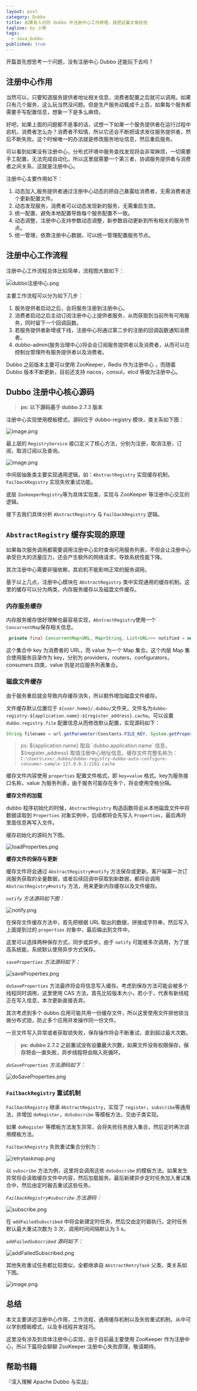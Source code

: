 ```yaml
---
layout: post
category: Dubbo
title: 如果有人问你 Dubbo 中注册中心工作原理，就把这篇文章给他
tagline: by 小黑
tags: 
  - Java,Dubbo
published: true
---
```


开篇首先想思考一个问题，没有注册中心 Dubbo 还能玩下去吗？

<!--more-->

## 注册中心作用

当然可以，只要知道服务提供者地址相关信息，消费者配置之后就可以调用。如果只有几个服务，这么玩当然没问题。但是生产服务动辄成千上百，如果每个服务都需要手写配置信息，想象一下是多么麻烦。

好吧，如果上面的问题都不是事的话，试想一下如果一个服务提供者在运行过程中宕机，消费者怎么办？消费者不知情，所以它还会不断把请求发往服务提供者，然后不断失败。这个时候唯一的办法就是修改服务地址信息，然后重启服务。

可以看到如果没有注册中心，分布式环境中服务查找发现将会非常麻烦，一切需要手工配置，无法完成自动化。所以这里就需要一个第三者，协调服务提供者与消费者之间关系，这就是注册中心。

注册中心主要作用如下：

1. 动态加入,服务提供者通过注册中心动态的把自己暴露给消费者，无需消费者逐个更新配置文件。
2. 动态发现服务，消费者可以动态发现新的服务，无需重启生效。
3. 统一配置，避免本地配置导致每个服务配置不一致。
4. 动态调整，注册中心支持参数动态调整，新参数自动更新到所有相关的服务节点。
5. 统一管理，依靠注册中心数据，可以统一管理配置服务节点。

## 注册中心工作流程

注册中心工作流程总体比较简单，流程图大致如下：

![dubbo注册中心.png](http://www.justdojava.com/assets/images/2019/java/image_andyxh/20190817/dubbo注册中心-e1df1c25.png)

主要工作流程可以分为如下几步：

1. 服务提供者启动之后，会将服务注册到注册中心。
2. 消费者启动之后主动订阅注册中心上提供者服务，从而获取到当前所有可用服务，同时留下一个回调函数。
3. 若服务提供者新增或下线，注册中心将通过第二步的注册的回调函数通知消费者。
4. dubbo-admin(服务治理中心)将会会订阅服务提供者以及消费者，从而可以在控制台管理所有服务提供者以及消费者。

Dubbo 之前版本主要可以使用  ZooKeeper，Redis 作为注册中心 ，而随着 Dubbo 版本不断更新，目前还支持 nacos，consul，etcd 等做为注册中心。

## Dubbo 注册中心核心源码

> **ps: 以下源码基于 dubbo 2.7.3 版本**

注册中心实现使用模板模式，源码位于 dubbo-registry 模块，类关系如下图：

![image.png](http://www.justdojava.com/assets/images/2019/java/image_andyxh/20190817/image-9450558c.png)

最上层的 `RegistryService` 接口定义了核心方法，分别为注册，取消注册，订阅，取消订阅以及查询。

![image.png](http://www.justdojava.com/assets/images/2019/java/image_andyxh/20190817/image-0d0f8970.png)

中间层抽象类主要实现通用逻辑，如：`AbstractRegistry` 实现缓存机制，`FailbackRegistry` 实现失败重试功能。

底层 `ZookeeperRegistry`等为具体实现类，实现与 ZooKeeper 等注册中心交互的逻辑。

接下去我们具体分析 `AbstractRegistry` 与  `FailbackRegistry` 逻辑。

##  `AbstractRegistry` 缓存实现的原理

如果每次服务调用都需要调用注册中心实时查询可用服务列表，不但会让注册中心承受巨大的流量压力，还会产生额外的网络请求，导致系统性能下降。

其次注册中心需要非强依赖，其宕机不能影响正常的服务调用。

基于以上几点，注册中心模块在 `AbstractRegistry` 类中实现通用的缓存机制。这里的缓存可以分为两类，内存服务缓存以及磁盘文件缓存。

### 内存服务缓存


内存服务缓存很好理解也最容易实现，`AbstractRegistry`使用一个 `ConcurrentMap`保存相关信息。

```java
 private final ConcurrentMap<URL, Map<String, List<URL>>> notified = new ConcurrentHashMap<>();

```

这个集合中 key 为消费者的 URL，而 value 为一个 Map 集合。这个内层 Map 集合使用服务目录作为 key，分别为 providers，routers，configurators，consumers 四类，value 则是对应服务列表集合。

### 磁盘文件缓存

由于服务重启就会导致内存缓存消失，所以额外增加磁盘文件缓存。

文件缓存默认位置位于 `${user.home}/.dubbo/`文件夹，文件名为`dubbo-registry-${application.name}-${register_address}.cache`。可以设置 `dubbo.registry.file` 配置信息从而修改默认配置，实现源码如下：

```java
String filename = url.getParameter(Constants.FILE_KEY, System.getProperty("user.home") + "/.dubbo/dubbo-registry-" + url.getParameter(Constants.APPLICATION_KEY) + "-" + url.getAddress() + ".cache");
```

>ps: ${application.name} 取自 `dubbo.application.name` 信息，${register_address} 取值注册中心地址信息。缓存文件完整名称为：`C:\Users\xxx/.dubbo/dubbo-registry-dubbo-auto-configure-consumer-sample-127.0.0.1:2181.cache`

缓存文件内容使用 `properties` 配置文件格式，即 `key=value` 格式。key为服务接口名称，value 为服务列表，由于服务可能存在多个，将会使用空格分隔。

**缓存文件的加载**

dubbo 程序初始化的时候，`AbstractRegistry` 构造函数将会从本地磁盘文件中将数据读取到 `Properties` 对象实例中，后续都将会先写入 `Properties`，最后再将里面信息再写入文件。

缓存初始化的源码为下图。

![loadProperties.png](http://www.justdojava.com/assets/images/2019/java/image_andyxh/20190817/loadProperties-ea8a43f2.png)

**缓存文件的保存与更新**

缓存文件将会通过 `AbstractRegistry#notify` 方法保存或更新。客户端第一次订阅服务获取的全量数据，或者后续回调中获取到新数据，都将会调用 `AbstractRegistry#notify` 方法，用来更新内存缓存以及文件缓存。

*`notify` 方法源码如下图：*

![notify.png](http://www.justdojava.com/assets/images/2019/java/image_andyxh/20190817/notify-79e8cb87.png)

在保存文件缓存方法中，首先把根据 URL 取出的数据，拼接成字符串，然后写入上面提到过的 `properties` 对象中，最后输出到文件中。

这里可以选择两种保存方式，同步或异步。由于 `notify` 可能被多次调用，为了提高系统能，系统默认使用异步方式保存。

*`saveProperties` 方法源码如下：*

![saveProperties.png](http://www.justdojava.com/assets/images/2019/java/image_andyxh/20190817/saveProperties-16e32a58.png)

`doSaveProperties` 方法最终将会将信息写入缓存。考虑到保存方法可能会被多个线程同时调用，这里使用 CAS 方法，首先比较版本大小，若小于，代表有新线程正在写入信息，本次更新直接丢弃。

其次考虑到多个 dubbo 应用可能共用一份缓存文件，所以这里使用文件排他锁当做分布式锁，防止多个应用并发操作同一份文件。

一旦文件写入异常或者获取锁失败，保存操作将会不断重试，直到超过最大次数。

>**ps: dubbo 2.7.2 之前重试没有设置最大次数，如果文件没有权限保存，保存将会一直失败，异步线程将会陷入死循环。**

*`doSaveProperties` 方法源码如下：*

![doSaveProperties.png](http://www.justdojava.com/assets/images/2019/java/image_andyxh/20190817/doSaveProperties-3bba4f5a.png)

###  `FailbackRegistry` 重试机制

`FailbackRegistry` 继承 `AbstractRegistry`，实现了 `register`，`subscribe`等通用法，并增加 `doRegister`，`doSubscribe` 等模板方法，交由子类实现。

如果 `doRegister` 等模板方法发生异常，会将失败任务放入集合，然后定时再次调用模板方法。

`FailbackRegistry` 失败重试集合分别为：

![retrytaskmap.png](http://www.justdojava.com/assets/images/2019/java/image_andyxh/20190817/retrytaskmap-b64ae65c.png)

以 `subscribe` 方法为例，这里将会调用这些 `doSubscribe` 的模板方法。如果发生异常将会读取缓存文件中内容，然后加载服务。最后新建异步定时任务加入重试集合中，然后由定时器去重试这些任务。

*`FailbackRegistry#subscribe` 方法源码：*

![subscribe.png](http://www.justdojava.com/assets/images/2019/java/image_andyxh/20190817/subscribe-16ae65ce.png)

在 `addFailedSubscribed` 中将会新建定时任务，然后交由定时器执行。定时任务默认最大重试次数为 3 次，调用时间间隔默认为 5 s。

*`addFailedSubscribed` 源码如下：*

![addFailedSubscribed.png](http://www.justdojava.com/assets/images/2019/java/image_andyxh/20190817/addFailedSubscribed-922fd553.png)

其他失败重试任务都比较类似，全都继承自 `AbstractRetryTask` 父类，类关系如下图。

![image.png](http://www.justdojava.com/assets/images/2019/java/image_andyxh/20190817/image-c7af6b03.png)


## 总结

本文主要讲述注册中心作用，工作流程，通用缓存机制以及失败重试机制。从中可以学到模板模式，以及多线程并发技巧。

这里没有涉及到具体注册中心实现，由于目前最主要使用 ZooKeeper 作为注册中心，所以下篇将会聊聊 ZooKeeper 注册中心失败原理，敬请期待。

## 帮助书籍

『深入理解 Apache Dubbo 与实战』

